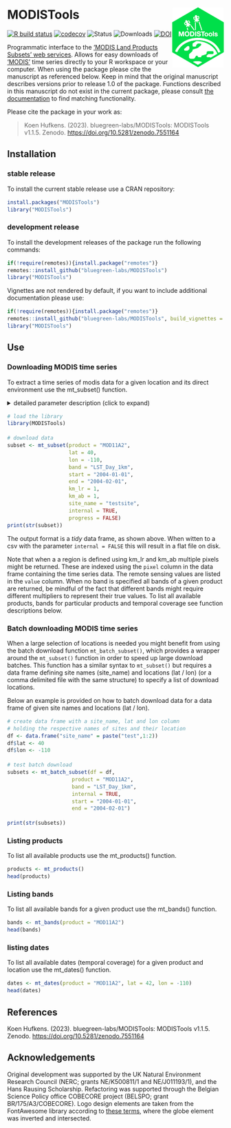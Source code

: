 # MODISTools <a href='https://github.com/ropensci/MODISTools'><img src='https://raw.githubusercontent.com/bluegreen-labs/MODISTools/master/MODISTools-logo.png' align="right" height="139" /></a>

[![R build
status](https://github.com/bluegreen-labs/MODISTools/workflows/R-CMD-check/badge.svg)](https://github.com/bluegreen-labs/MODISTools/actions)
[![codecov](https://codecov.io/gh/bluegreen-labs/MODISTools/branch/main/graph/badge.svg)](https://app.codecov.io/gh/bluegreen-labs/MODISTools/tree/main/R)
![Status](https://www.r-pkg.org/badges/version/MODISTools)
![Downloads](https://cranlogs.r-pkg.org/badges/grand-total/MODISTools)
[![DOI](https://zenodo.org/badge/DOI/10.5281/zenodo.7551165.svg)](https://doi.org/10.5281/zenodo.7551165)

Programmatic interface to the [‘MODIS Land Products Subsets’ web
services](https://modis.ornl.gov/data/modis_webservice.html). Allows for
easy downloads of [‘MODIS’](https://modis.gsfc.nasa.gov/) time series
directly to your R workspace or your computer. When using the package
please cite the manuscript as referenced below. Keep in mind that the
original manuscript describes versions prior to release 1.0 of the
package. Functions described in this manuscript do not exist in the
current package, please consult [the
documentation](https://bluegreen-labs.github.io/MODISTools/) to find
matching functionality.

Please cite the package in your work as: 

> Koen Hufkens. (2023). bluegreen-labs/MODISTools: MODISTools v1.1.5. Zenodo. https://doi.org/10.5281/zenodo.7551164

## Installation

### stable release

To install the current stable release use a CRAN repository:

``` r
install.packages("MODISTools")
library("MODISTools")
```

### development release

To install the development releases of the package run the following
commands:

``` r
if(!require(remotes)){install.package("remotes")}
remotes::install_github("bluegreen-labs/MODISTools")
library("MODISTools")
```

Vignettes are not rendered by default, if you want to include additional
documentation please use:

``` r
if(!require(remotes)){install.package("remotes")}
remotes::install_github("bluegreen-labs/MODISTools", build_vignettes = TRUE)
library("MODISTools")
```

## Use

### Downloading MODIS time series

To extract a time series of modis data for a given location and its
direct environment use the mt_subset() function.

<details>
<summary>
detailed parameter description (click to expand)
</summary>
<p>

| Parameter | Description                                                                                                                     |
|-----------|---------------------------------------------------------------------------------------------------------------------------------|
| product   | a MODIS product                                                                                                                 |
| band      | a MODIS product band (if NULL all bands are downloaded)                                                                         |
| lat       | latitude of the site                                                                                                            |
| lon       | longitude of the site                                                                                                           |
| start     | start year of the time series (data start in 1980)                                                                              |
| end       | end year of the time series (current year - 2 years, use force = TRUE to override)                                              |
| internal  | logical, TRUE or FALSE, if true data is imported into R workspace otherwise it is downloaded into the current working directory |
| out_dir   | path where to store the data when not used internally, defaults to tempdir()                                                    |
| km_lr     | force “out of temporal range” downloads (integer)                                                                               |
| km_ab     | suppress the verbose output (integer)                                                                                           |
| site_name | a site identifier                                                                                                               |
| site_id   | a site_id for predefined locations (not required)                                                                               |
| progress  | logical, TRUE or FALSE (show download progress)                                                                                 |

</p>
</details>

``` r
# load the library
library(MODISTools)

# download data
subset <- mt_subset(product = "MOD11A2",
                    lat = 40,
                    lon = -110,
                    band = "LST_Day_1km",
                    start = "2004-01-01",
                    end = "2004-02-01",
                    km_lr = 1,
                    km_ab = 1,
                    site_name = "testsite",
                    internal = TRUE,
                    progress = FALSE)
print(str(subset))
```

The output format is a *tidy* data frame, as shown above. When witten to
a csv with the parameter `internal = FALSE` this will result in a flat
file on disk.

Note that when a a region is defined using km_lr and km_ab multiple
pixels might be returned. These are indexed using the `pixel` column in
the data frame containing the time series data. The remote sensing
values are listed in the `value` column. When no band is specified all
bands of a given product are returned, be mindful of the fact that
different bands might require different multipliers to represent their
true values. To list all available products, bands for particular
products and temporal coverage see function descriptions below.

### Batch downloading MODIS time series

When a large selection of locations is needed you might benefit from
using the batch download function `mt_batch_subset()`, which provides a
wrapper around the `mt_subset()` function in order to speed up large
download batches. This function has a similar syntax to `mt_subset()`
but requires a data frame defining site names (site_name) and locations
(lat / lon) (or a comma delimited file with the same structure) to
specify a list of download locations.

Below an example is provided on how to batch download data for a data
frame of given site names and locations (lat / lon).

``` r
# create data frame with a site_name, lat and lon column
# holding the respective names of sites and their location
df <- data.frame("site_name" = paste("test",1:2))
df$lat <- 40
df$lon <- -110
  
# test batch download
subsets <- mt_batch_subset(df = df,
                     product = "MOD11A2",
                     band = "LST_Day_1km",
                     internal = TRUE,
                     start = "2004-01-01",
                     end = "2004-02-01")

print(str(subsets))
```

### Listing products

To list all available products use the mt_products() function.

``` r
products <- mt_products()
head(products)
```

### Listing bands

To list all available bands for a given product use the mt_bands()
function.

``` r
bands <- mt_bands(product = "MOD11A2")
head(bands)
```

### listing dates

To list all available dates (temporal coverage) for a given product and
location use the mt_dates() function.

``` r
dates <- mt_dates(product = "MOD11A2", lat = 42, lon = -110)
head(dates)
```

## References

Koen Hufkens. (2023). bluegreen-labs/MODISTools: MODISTools v1.1.5. Zenodo. https://doi.org/10.5281/zenodo.7551164

## Acknowledgements

Original development was supported by the UK Natural Environment
Research Council (NERC; grants NE/K500811/1 and NE/J011193/1), and the
Hans Rausing Scholarship. Refactoring was supported through the Belgian
Science Policy office COBECORE project (BELSPO; grant
BR/175/A3/COBECORE). Logo design elements are taken from the FontAwesome
library according to [these terms](https://fontawesome.com/license),
where the globe element was inverted and intersected.
